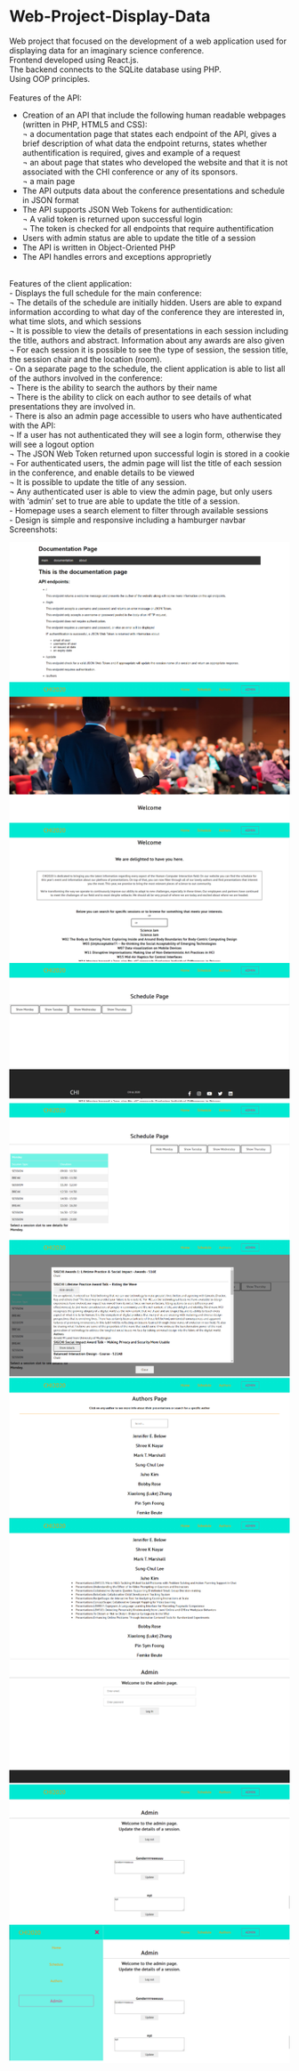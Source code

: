 # Web-Project-Display-Data
Web project that focused on the development of a web application used for displaying data for an imaginary science conference.<br/>
Frontend developed using React.js.<br/>
The backend connects to the SQLite database using PHP.<br/>
Using OOP principles.<br/>
<br/>
Features of the API: <br/>
- Creation of an API that include the following human readable webpages (written in PHP, HTML5 and CSS):<br/>
¬ a documentation page that states each endpoint of the API, gives a brief description of what data the endpoint returns, states whether authentification is required, gives and example of a request<br/>
¬ an about page that states who developed the website and that it is not associated with the CHI conference or any of its sponsors.<br/>
¬ a main page<br/>
- The API outputs data about the conference presentations and schedule in JSON format
- The API supports JSON Web Tokens for authentidication:<br/>
¬ A valid token is returned upon successful login<br/>
¬ The token is checked for all endpoints that require authentification<br/>
- Users with admin status are able to update the title of a session
- The API is written in Object-Oriented PHP
- The API handles errors and exceptions approprietly
<br/>
Features of the client application: <br/>
- Displays the full schedule for the main conference:<br/>
¬ The details of the schedule are initially hidden. Users are able to expand information
according to what day of the conference they are interested in, what time slots, and which sessions<br/>
¬ It is possible to view the details of presentations in each session including the title, authors
and abstract. Information about any awards are also given<br/>
¬ For each session it is possible to see the type of session, the session title, the session chair and the location (room).<br/>
- On a separate page to the schedule, the client application is able to list all of the authors involved in the conference:<br/>
¬ There is the ability to search the authors by their name<br/>
¬ There is the ability to click on each author to see details of what presentations they are
involved in. <br/>
- There is also an admin page accessible to users who have authenticated with the API:<br/>
¬ If a user has not authenticated they will see a login form, otherwise they will see a logout option<br/>
¬ The JSON Web Token returned upon successful login is stored in a cookie<br/>
¬ For authenticated users, the admin page will list the title of each session in the conference, and
enable details to be viewed<br/>
¬ It is possible to update the title of any session.<br/>
¬ Any authenticated user is able to view the admin page, but only users with ‘admin’ set to true
are able to update the title of a session.<br/>
- Homepage uses a search element to filter through available sessions <br/>
- Design is simple and responsive including a hamburger navbar<br/>
Screenshots:

![Documentation page of the API](Screenshots/Untitled.png)
![Homepage](Screenshots/Untitled3.png)
![Search element on homepage](Screenshots/Untitled4.png)
![Schedule page- details hidden](Screenshots/Untitled5.png)
![Schedule page- day chosen](Screenshots/Untitled6.png)
![Schedule page- slot chosen](Screenshots/Untitled7.png)
![Authors page](Screenshots/Untitled8.png)
![Authors page- extended](Screenshots/Untitled9.png)
![Admin page no login](Screenshots/Untitled10.png)
![Admin page- admin loggedin](Screenshots/Untitled11.png)
![Responsive hamburger navbar](Screenshots/Untitled12.png)

